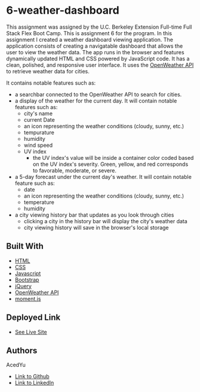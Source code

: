 # 6-weather-dashboard
This assignment was assigned by the U.C. Berkeley Extension Full-time Full Stack Flex Boot Camp.
This is assignment 6 for the program. In this assignment I created a weather dashboard viewing application. The application consists of creating a navigatable dashboard that allows the user to view the weather data. The app runs in the browser and features dynamically updated HTML and CSS powered by JavaScript code. It has a clean, polished, and responsive user interface. It uses the [OpenWeather API](https://openweathermap.org/api) to retrieve weather data for cities.

It contains notable features such as:
- a searchbar connected to the OpenWeather API to search for cities.
- a display of the weather for the current day. It will contain notable features such as:
  - city's name
  - current Date
  - an icon representing the weather conditions (cloudy, sunny, etc.)
  - tempurature
  - humidity
  - wind speed
  - UV index
    - the UV index's value will be inside a container color coded based on the UV index's severity. Green, yellow, and red corresponds to favorable, moderate, or severe.
- a 5-day forecast under the current day's weather. It will contain notable feature such as:
  - date
  - an icon representing the weather conditions (cloudy, sunny, etc.)
  - temperature
  - humidity
- a city viewing history bar that updates as you look through cities
  - clicking a city in the history bar will display the city's weather data
  - city viewing history will save in the browser's local storage

## Built With

* [HTML](https://developer.mozilla.org/en-US/docs/Web/HTML)
* [CSS](https://developer.mozilla.org/en-US/docs/Web/CSS)
* [Javascript](https://developer.mozilla.org/en-US/docs/Web/JavaScript)
* [Bootstrap](https://getbootstrap.com/)
* [jQuery](https://api.jquery.com/)
* [OpenWeather API](https://openweathermap.org/api)
* [moment.js](https://momentjs.com/)

## Deployed Link

* [See Live Site](https://acedyu.github.io/6-weather-dashboard/)

## Authors
AcedYu
- [Link to Github](https://github.com/AcedYu)
- [Link to LinkedIn](https://www.linkedin.com/in/alex-yu-3712811b9/)
